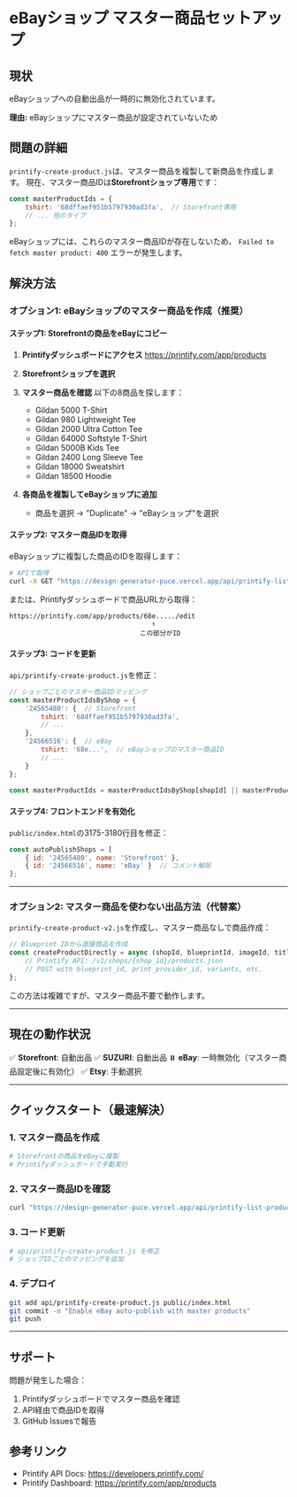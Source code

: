 # eBayショップ マスター商品セットアップ

## 現状

eBayショップへの自動出品が一時的に無効化されています。

**理由:** eBayショップにマスター商品が設定されていないため

## 問題の詳細

`printify-create-product.js`は、マスター商品を複製して新商品を作成します。
現在、マスター商品IDは**Storefrontショップ専用**です：

```javascript
const masterProductIds = {
    tshirt: '68dffaef951b5797930ad3fa',  // Storefront専用
    // ... 他のタイプ
};
```

eBayショップには、これらのマスター商品IDが存在しないため、
`Failed to fetch master product: 400` エラーが発生します。

## 解決方法

### オプション1: eBayショップのマスター商品を作成（推奨）

#### ステップ1: Storefrontの商品をeBayにコピー

1. **Printifyダッシュボードにアクセス**
   https://printify.com/app/products

2. **Storefrontショップを選択**

3. **マスター商品を確認**
   以下の8商品を探します：
   - Gildan 5000 T-Shirt
   - Gildan 980 Lightweight Tee
   - Gildan 2000 Ultra Cotton Tee
   - Gildan 64000 Softstyle T-Shirt
   - Gildan 5000B Kids Tee
   - Gildan 2400 Long Sleeve Tee
   - Gildan 18000 Sweatshirt
   - Gildan 18500 Hoodie

4. **各商品を複製してeBayショップに追加**
   - 商品を選択 → "Duplicate" → "eBayショップ"を選択

#### ステップ2: マスター商品IDを取得

eBayショップに複製した商品のIDを取得します：

```bash
# APIで取得
curl -X GET "https://design-generator-puce.vercel.app/api/printify-list-products?shopId=24566516&limit=10"
```

または、Printifyダッシュボードで商品URLから取得：
```
https://printify.com/app/products/68e...../edit
                                    ↑
                                 この部分がID
```

#### ステップ3: コードを更新

`api/printify-create-product.js`を修正：

```javascript
// ショップごとのマスター商品IDマッピング
const masterProductIdsByShop = {
    '24565480': {  // Storefront
        tshirt: '68dffaef951b5797930ad3fa',
        // ...
    },
    '24566516': {  // eBay
        tshirt: '68e...',  // eBayショップのマスター商品ID
        // ...
    }
};

const masterProductIds = masterProductIdsByShop[shopId] || masterProductIdsByShop['24565480'];
```

#### ステップ4: フロントエンドを有効化

`public/index.html`の3175-3180行目を修正：

```javascript
const autoPublishShops = [
    { id: '24565480', name: 'Storefront' },
    { id: '24566516', name: 'eBay' }  // コメント解除
];
```

---

### オプション2: マスター商品を使わない出品方法（代替案）

`printify-create-product-v2.js`を作成し、マスター商品なしで商品作成：

```javascript
// Blueprint IDから直接商品を作成
const createProductDirectly = async (shopId, blueprintId, imageId, title, description) => {
    // Printify API: /v1/shops/{shop_id}/products.json
    // POST with blueprint_id, print_provider_id, variants, etc.
};
```

この方法は複雑ですが、マスター商品不要で動作します。

---

## 現在の動作状況

✅ **Storefront**: 自動出品
✅ **SUZURI**: 自動出品
⏸️ **eBay**: 一時無効化（マスター商品設定後に有効化）
✅ **Etsy**: 手動選択

---

## クイックスタート（最速解決）

### 1. マスター商品を作成

```bash
# Storefrontの商品をeBayに複製
# Printifyダッシュボードで手動実行
```

### 2. マスター商品IDを確認

```bash
curl "https://design-generator-puce.vercel.app/api/printify-list-products?shopId=24566516"
```

### 3. コード更新

```bash
# api/printify-create-product.js を修正
# ショップIDごとのマッピングを追加
```

### 4. デプロイ

```bash
git add api/printify-create-product.js public/index.html
git commit -m "Enable eBay auto-publish with master products"
git push
```

---

## サポート

問題が発生した場合：
1. Printifyダッシュボードでマスター商品を確認
2. API経由で商品IDを取得
3. GitHub Issuesで報告

## 参考リンク

- Printify API Docs: https://developers.printify.com/
- Printify Dashboard: https://printify.com/app/products
